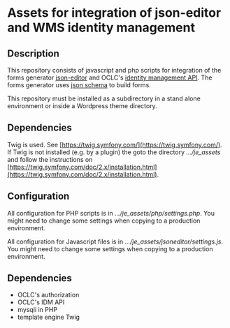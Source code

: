 ﻿# Assets for integration of json-editor and WMS identity management## DescriptionThis repository consists of javascript and php scripts for integration of the forms generator [json-editor](https://github.com/json-editor/json-editor) andOCLC's [identity management API](https://www.oclc.org/developer/develop/web-services/worldshare-identity-management-api.en.html).The forms generator uses [json schema](https://json-schema.org/) to build forms.This repository must be installed as a subdirectory in a stand alone environment or inside a Wordpress theme directory. ## DependenciesTwig is used. See [https://twig.symfony.com/](https://twig.symfony.com/). If Twig is not installed (e.g. by a plugin)the goto the directory *.../je_assets* and follow the instructions on [https://twig.symfony.com/doc/2.x/installation.html](https://twig.symfony.com/doc/2.x/installation.html).## ConfigurationAll configuration for PHP scripts is in *.../je_assets/php/settings.php*. You might need to change some settings when copying to a production environment.All configuration for Javascript files is in *.../je_assets/jsoneditor/settings.js*. You might need to change some settings when copying to a production environment.## Dependencies* OCLC's authorization* OCLC's IDM API* mysqli in PHP* template engine Twig